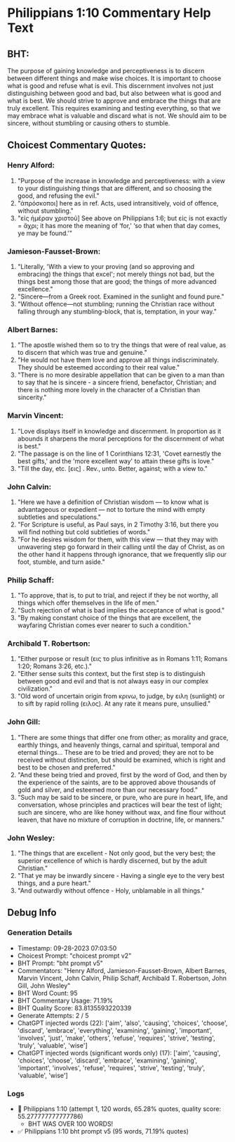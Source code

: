 # Philippians 1:10 Commentary Help Text

## BHT:
The purpose of gaining knowledge and perceptiveness is to discern between different things and make wise choices. It is important to choose what is good and refuse what is evil. This discernment involves not just distinguishing between good and bad, but also between what is good and what is best. We should strive to approve and embrace the things that are truly excellent. This requires examining and testing everything, so that we may embrace what is valuable and discard what is not. We should aim to be sincere, without stumbling or causing others to stumble.

## Choicest Commentary Quotes:
### Henry Alford:
1. "Purpose of the increase in knowledge and perceptiveness: with a view to your distinguishing things that are different, and so choosing the good, and refusing the evil."
2. "ἀπρόσκοποι] here as in ref. Acts, used intransitively, void of offence, without stumbling."
3. "εἰς ἡμέραν χριστοῦ] See above on Philippians 1:6; but εἰς is not exactly = ἄχρι; it has more the meaning of ‘for,' ‘so that when that day comes, ye may be found.'"

### Jamieson-Fausset-Brown:
1. "Literally, 'With a view to your proving (and so approving and embracing) the things that excel'; not merely things not bad, but the things best among those that are good; the things of more advanced excellence." 
2. "Sincere—from a Greek root. Examined in the sunlight and found pure."
3. "Without offence—not stumbling; running the Christian race without falling through any stumbling-block, that is, temptation, in your way."

### Albert Barnes:
1. "The apostle wished them so to try the things that were of real value, as to discern that which was true and genuine."
2. "He would not have them love and approve all things indiscriminately. They should be esteemed according to their real value."
3. "There is no more desirable appellation that can be given to a man than to say that he is sincere - a sincere friend, benefactor, Christian; and there is nothing more lovely in the character of a Christian than sincerity."

### Marvin Vincent:
1. "Love displays itself in knowledge and discernment. In proportion as it abounds it sharpens the moral perceptions for the discernment of what is best."
2. "The passage is on the line of 1 Corinthians 12:31, 'Covet earnestly the best gifts,' and the 'more excellent way' to attain these gifts is love."
3. "Till the day, etc. [εις] . Rev., unto. Better, against; with a view to."

### John Calvin:
1. "Here we have a definition of Christian wisdom — to know what is advantageous or expedient — not to torture the mind with empty subtleties and speculations."
2. "For Scripture is useful, as Paul says, in 2 Timothy 3:16, but there you will find nothing but cold subtleties of words."
3. "For he desires wisdom for them, with this view — that they may with unwavering step go forward in their calling until the day of Christ, as on the other hand it happens through ignorance, that we frequently slip our foot, stumble, and turn aside."

### Philip Schaff:
1. "To approve, that is, to put to trial, and reject if they be not worthy, all things which offer themselves in the life of men."
2. "Such rejection of what is bad implies the acceptance of what is good."
3. "By making constant choice of the things that are excellent, the wayfaring Christian comes ever nearer to such a condition."

### Archibald T. Robertson:
1. "Either purpose or result (εις το plus infinitive as in Romans 1:11; Romans 1:20; Romans 3:26, etc.)."
2. "Either sense suits this context, but the first step is to distinguish between good and evil and that is not always easy in our complex civilization."
3. "Old word of uncertain origin from κρινω, to judge, by ειλη (sunlight) or to sift by rapid rolling (ειλος). At any rate it means pure, unsullied."

### John Gill:
1. "There are some things that differ one from other; as morality and grace, earthly things, and heavenly things, carnal and spiritual, temporal and eternal things... These are to be tried and proved; they are not to be received without distinction, but should be examined, which is right and best to be chosen and preferred."
2. "And these being tried and proved, first by the word of God, and then by the experience of the saints, are to be approved above thousands of gold and silver, and esteemed more than our necessary food."
3. "Such may be said to be sincere, or pure, who are pure in heart, life, and conversation, whose principles and practices will bear the test of light; such are sincere, who are like honey without wax, and fine flour without leaven, that have no mixture of corruption in doctrine, life, or manners."

### John Wesley:
1. "The things that are excellent - Not only good, but the very best; the superior excellence of which is hardly discerned, but by the adult Christian."
2. "That ye may be inwardly sincere - Having a single eye to the very best things, and a pure heart."
3. "And outwardly without offence - Holy, unblamable in all things."


## Debug Info
### Generation Details
- Timestamp: 09-28-2023 07:03:50
- Choicest Prompt: "choicest prompt v2"
- BHT Prompt: "bht prompt v5"
- Commentators: "Henry Alford, Jamieson-Fausset-Brown, Albert Barnes, Marvin Vincent, John Calvin, Philip Schaff, Archibald T. Robertson, John Gill, John Wesley"
- BHT Word Count: 95
- BHT Commentary Usage: 71.19%
- BHT Quality Score: 83.8135593220339
- Generate Attempts: 2 / 5
- ChatGPT injected words (22):
	['aim', 'also', 'causing', 'choices', 'choose', 'discard', 'embrace', 'everything', 'examining', 'gaining', 'important', 'involves', 'just', 'make', 'others', 'refuse', 'requires', 'strive', 'testing', 'truly', 'valuable', 'wise']
- ChatGPT injected words (significant words only) (17):
	['aim', 'causing', 'choices', 'choose', 'discard', 'embrace', 'examining', 'gaining', 'important', 'involves', 'refuse', 'requires', 'strive', 'testing', 'truly', 'valuable', 'wise']

### Logs
- 🔄 Philippians 1:10 (attempt 1, 120 words, 65.28% quotes, quality score: 55.277777777777786) 
	- BHT WAS OVER 100 WORDS!
- ✅ Philippians 1:10 bht prompt v5 (95 words, 71.19% quotes)